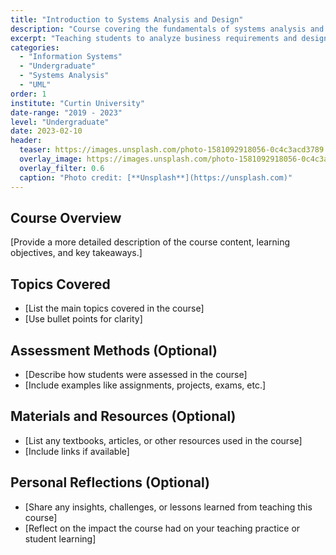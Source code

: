 ```yaml
---
title: "Introduction to Systems Analysis and Design"
description: "Course covering the fundamentals of systems analysis and design methodologies"
excerpt: "Teaching students to analyze business requirements and design effective information systems solutions."
categories: 
  - "Information Systems"
  - "Undergraduate"
  - "Systems Analysis"
  - "UML"
order: 1
institute: "Curtin University"
date-range: "2019 - 2023"
level: "Undergraduate"
date: 2023-02-10
header:
  teaser: https://images.unsplash.com/photo-1581092918056-0c4c3acd3789
  overlay_image: https://images.unsplash.com/photo-1581092918056-0c4c3acd3789
  overlay_filter: 0.6
  caption: "Photo credit: [**Unsplash**](https://unsplash.com)"
---
```


## Course Overview

[Provide a more detailed description of the course content, learning objectives, and key takeaways.]

## Topics Covered

* [List the main topics covered in the course]
* [Use bullet points for clarity]

## Assessment Methods (Optional)

* [Describe how students were assessed in the course]
* [Include examples like assignments, projects, exams, etc.]

## Materials and Resources (Optional)

* [List any textbooks, articles, or other resources used in the course]
* [Include links if available]

## Personal Reflections (Optional)

* [Share any insights, challenges, or lessons learned from teaching this course]
* [Reflect on the impact the course had on your teaching practice or student learning]